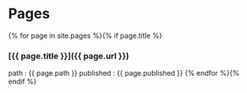 # Pages

{% for page in site.pages %}{% if page.title %}
### [{{ page.title }}]({{ page.url }})
path      : {{ page.path }}
published : {{ page.published }}
{% endfor %}{% endif %}

